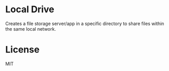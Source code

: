 # Local Drive

Creates a file storage server/app in a specific directory to share files within the same local network.

# License

MIT